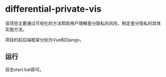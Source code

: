 # differential-private-vis

该项目主要通过可视化的方法帮助用户理解差分隐私的风险，制定差分隐私的具体实施方法。

项目的前后端框架分别为Vue和Django，

## 运行

双击start.bat即可。

